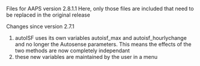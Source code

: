 Files for AAPS version 2.8.1.1
Here, only those files are included that need to be replaced in the original release

Changes since version 2.7.1
1. autoISF uses its own variables autoisf_max and autoisf_hourlychange and no longer the Autosense parameters.
   This means the effects of the two methods are now completely independant
2. these new variables are maintained by the user in a menu

